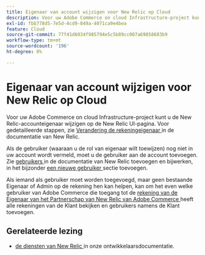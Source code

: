 ```yaml
---
title: Eigenaar van account wijzigen voor New Relic op Cloud
description: Voor uw Adobe Commerce on cloud Infrastructure-project kunt u de New Relic-accounteigenaar wijzigen op de New Relic UI-pagina. Zie [De accounteigenaar wijzigen] (https://docs.newrelic.com/docs/accounts/accounts/roles-permissions/change-account-owner) in de documentatie van New Relic voor meer informatie.
exl-id: fbb778d5-7e5d-4cd9-849a-4071ca9e4bea
feature: Cloud
source-git-commit: 77f41d6034f985794e5c5b89cc007a69858683b9
workflow-type: tm+mt
source-wordcount: '196'
ht-degree: 0%

---
```


# Eigenaar van account wijzigen voor New Relic op Cloud

Voor uw Adobe Commerce on cloud Infrastructure-project kunt u de New Relic-accounteigenaar wijzigen op de New Relic UI-pagina. Voor gedetailleerde stappen, zie [ Verandering de rekeningeigenaar ](https://docs.newrelic.com/docs/accounts/accounts-billing/new-relic-one-user-management/account-user-mgmt-tutorial/) in de documentatie van New Relic.

Als de gebruiker (waaraan u de rol van eigenaar wilt toewijzen) nog niet in uw account wordt vermeld, moet u de gebruiker aan de account toevoegen. Zie [ gebruikers ](https://docs.newrelic.com/docs/accounts/accounts-billing/new-relic-one-user-management/user-management-ui-and-tasks/#add-users) in de documentatie van New Relic toevoegen en bijwerken, in het bijzonder [ een nieuwe gebruiker ](https://docs.newrelic.com/docs/accounts/accounts/roles-permissions/add-update-users#adding_users) sectie toevoegen.

Als iemand als gebruiker moet worden toegevoegd, maar geen bestaande Eigenaar of Admin op de rekening hen kan helpen, kan om het even welke gebruiker van Adobe Commerce die toegang tot de [ rekening van de Eigenaar van het Partnerschap van New Relic van Adobe Commerce ](https://account.newrelic.com/accounts/1311131/users) heeft alle rekeningen van de Klant bekijken en gebruikers namens de Klant toevoegen.

## Gerelateerde lezing

* [ de diensten van New Relic ](https://experienceleague.adobe.com/en/docs/commerce-cloud-service/user-guide/monitor/new-relic/new-relic-service) in onze ontwikkelaarsdocumentatie.
